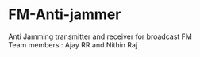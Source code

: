 # FM-Anti-jammer
Anti Jamming transmitter and receiver for broadcast FM\
Team members : Ajay RR and Nithin Raj

